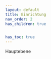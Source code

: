 ```yaml
---
layout: default
title: Einrichtung
nav_order: 2
has_children: true


has_toc: true
---
```


Hauptebene
